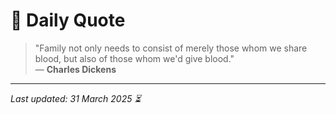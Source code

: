 # 📜 Daily Quote

> "Family not only needs to consist of merely those whom we share blood, but also of those whom we'd give blood."  
> — **Charles Dickens**

---

_Last updated: 31 March 2025 ⏳_
